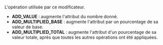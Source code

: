 L'opération utilisée par ce modificateur.

- **ADD_VALUE** : augmente l'attribut du nombre donné.
- **ADD_MULTIPLIED_BASE** : augmente l'attribut par un pourcentage de sa valeur de base.
- **ADD_MULTIPLIED_TOTAL** : augmente l'attribut d'un pourcentage de sa valeur totale, après que toutes les autres opérations ont été appliquées.